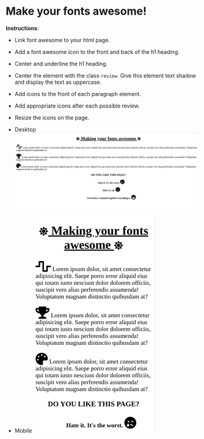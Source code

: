 # Make your fonts awesome!

**Instructions**:
* Link font awesome to your html page.
* Add a font awesome icon to the front and back of the h1 heading. 
* Center and underline the h1 heading.
* Center the element with the class `review`. Give this element text shadow and display the text as uppercase.
* Add icons to the front of each paragraph element.
* Add appropriate icons after each possible review. 
* Resize the icons on the page.

* Desktop
![alt-text](/images/reference-image-desktop.png "Reference Image Desktop")
* Mobile
![alt-text](/images/reference-image-mobile.png "Reference Image Desktop")
